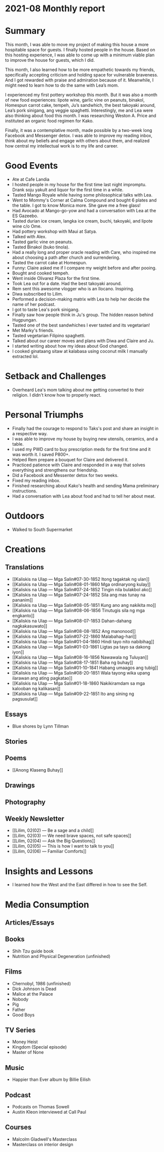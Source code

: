 # 2021-08 Monthly report

# Summary

This month, I was able to move my project of making this house a more hospitable space for guests. I finally hosted people in the house. Based on this hosting experience, I was able to come up with a minimum viable plan to improve the house for guests, which I did.

This month, I also learned how to be more empathetic towards my friends, specifically accepting criticism and holding space for vulnerable braveness. And I got rewarded with praise and admiration because of it. Meanwhile, I might need to learn how to do the same with Lea’s mom.

I experienced my first pottery workshop this month. But it was also a month of new food experiences: lipote wine, garlic vine on peanuts, binakol, Homespun carrot cake, tempeh, Ju’s sandwhich, the best takoyaki around, Lea’s pork sinigang, ang veggie spaghetti. Interestingly, me and Lea were also thinking about food this month. I was researching Weston A. Price and instituted an organic food regimen for Kako.

Finally, it was a contemplative month, made possible by a two-week long Facebook and Messenger detox. I was able to improve my reading inbox, think about my beliefs and engage with others about them, and realized how central my intellectual work is to my life and career.

# Good Events

- Ate at Cafe Landia
- I hosted people in my house for the first time last night impromptu. Drank soju yakult and liquor for the first time in a while.
- Tasted Mango Royale while having some philosophical talks with Lea.
- Went to Mommy's Corner at Calma Compound and bought 6 plates and the table. I got to know Monica more. She gave me a free glass!
- Had Avocado at Mango-go-yow and had a conversation with Lea at the ES Gazeebo.
- Tasted durian ice cream, langka ice cream, buchi, takoyaki, and lipote wine c/o Ome.
- Had pottery workshop with Maui at Satya.
- Talked with Alex.
- Tasted garlic vine on peanuts.
- Tasted Binakol (buko tinola).
- Had a really long and proper oracle reading with Care, who inspired me about choosing a path after church and surrendering.
- Tasted the carrot cake at Homespun.
- Funny: Claire asked me if I compare my weight before and after pooing.
- Bought and cooked tempeh.
- Went inside Olivarez Plaza for the first time.
- Took Lea out for a date. Had the best takoyaki around.
- Rem sent this awesome vlogger who is an Ilocano. Inspiring.
- Diwa subscribed to Lilim.
- Performed a decision-making matrix with Lea to help her decide the name of her podcast.
- I got to taste Lea's pork sinigang.
- Finally saw how people think in Ju's group. The hidden reason behind Hugpungan.
- Tasted one of the best sandwhiches I ever tasted and its vegetarian!
- Met Marky's friends.
- Tasted vegetarian Filipino spaghetti.
- Talked about our career moves and plans with Diwa and Claire and Ju.
- I started writing about how my ideas about God changed.
- I cooked ginataang sitaw at kalabasa using coconut milk I manually extracted lol.

# Setback and Challenges

- Overheard Lea's mom talking about me getting converted to their religion. I didn't know how to properly react.

# Personal Triumphs

- Finally had the courage to respond to Taks's post and share an insight in a respective way.
- I was able to improve my house by buying new utensils, ceramics, and a table.
- I used my PWD card to buy prescription meds for the first time and it was worth it. I saved P800+.
- Helped Rem prepare a bouquet for Claire and delivered it.
- Practiced patience with Claire and responded in a way that solves everything and strengthens our friendship.
- Did a Facebook and Messenter detox for two weeks.
- Fixed my reading inbox.
- Finished researching about Kako's health and sending Mama preliminary instructions.
- Had a conversation with Lea about food and had to tell her about meat.

# Outdoors

- Walked to South Supermarket

# Creations

## Translations

- [[Kaliskis na Ulap — Mga Salin#07-30-1852 Itong tagaktak ng ulan]]
- [[Kaliskis na Ulap — Mga Salin#08-01-1860 Mga ordinaryong kulay]]
- [[Kaliskis na Ulap — Mga Salin#07-24-1852 Tingin nila bulakbol ako]]
- [[Kaliskis na Ulap — Mga Salin#07-24-1852 Sila ang mas tunay na pananim]]
- [[Kaliskis na Ulap — Mga Salin#08-05-1851 Kung ano ang nakikita mo]]
- [[Kaliskis na Ulap — Mga Salin#08-06-1856 Tinutugis sila ng mga engkanto]]
- [[Kaliskis na Ulap — Mga Salin#08-07-1853 Dahan-dahang nagkakasuwato]]
- [[Kaliskis na Ulap — Mga Salin#08-08-1852 Ang manonood]]
- [[Kaliskis na Ulap — Mga Salin#07-22-1860 Malabahag-hari]]
- [[Kaliskis na Ulap — Mga Salin#01-04-1860 Hindi tayo nito nabibihag]]
- [[Kaliskis na Ulap — Mga Salin#01-03-1861 Ligtas pa tayo sa dakong iyon]]
- [[Kaliskis na Ulap — Mga Salin#08-16-1856 Nawawala ng Tuluyan]]
- [[Kaliskis na Ulap — Mga Salin#08-17-1851 Baha ng buhay]]
- [[Kaliskis na Ulap — Mga Salin#01-10-1841 Habang umaagos ang tubig]]
- [[Kaliskis na Ulap — Mga Salin#08-20-1851 Wala tayong wika upang ilarawan ang ating pagkatao]]
- [[Kaliskis na Ulap — Mga Salin#01-18-1860 Nakikiramdam sa mga kalooban ng kalikasan]]
- [[Kaliskis na Ulap — Mga Salin#09-22-1851 Ito ang sining ng pagsusulat]]

## Essays

- Blue shores by Lynn Tillman

## Stories

## Poems

- [[Anong Klaseng Buhay]]

## Drawings

## Photography

## Weekly Newsletter

- [[Lilim, 02(02) — Be a sage and a child]]
- [[Lilim, 02(03) — We need brave spaces, not safe spaces]]
- [[Lilim, 02(04) — Ask the Big Questions]]
- [[Lilim, 02(05) — This is how I want to talk to you]]
- [[Lilim, 02(06) — Familiar Comforts]]

# Insights and Lessons

- I learned how the West and the East differed in how to see the Self.

# Media Consumption

## Articles/Essays

[](https://www.ncbi.nlm.nih.gov/pmc/articles/PMC1420798/)

[](https://plato.stanford.edu/entries/emotion/)

## Books

- Shih Tzu guide book
- Nutrition and Physical Degeneration (unfinished)

## Films

- Chernobyl, 1986 (unfinished)
- Dick Johnson is Dead
- Malice at the Palace
- Nobody
- Pig
- Father
- Good Boys

## TV Series

- Money Heist
- Kingdom (Special episode)
- Master of None

## Music

- Happier than Ever album by Billie Eilish

## Podcast

- Podcasts on Thomas Sowell
- Austin Kleon interviewed at Call Paul

## Courses

- Malcolm Gladwell's Masterclass
- Masterclass on interior design

